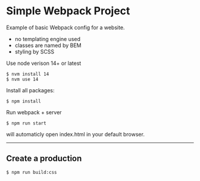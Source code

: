 # Simple Webpack Project
Example of basic Webpack config for a website.
- no templating engine used
- classes are named by BEM
- styling by SCSS

Use node verison 14+ or latest
```
$ nvm install 14
$ nvm use 14
```

Install all packages:
```
$ npm install
```

Run webpack + server
```
$ npm run start
```

will automaticly open index.html in your default browser.

----

## Create a production
```
$ npm run build:css
```